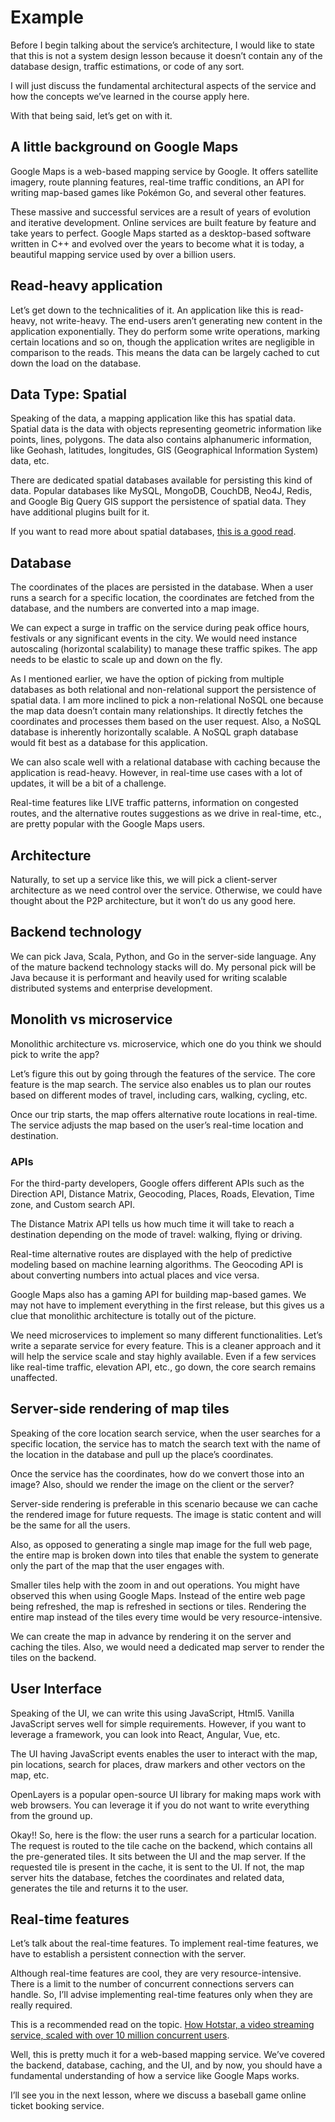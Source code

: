 # Example

Before I begin talking about the service’s architecture, I would like to state that this is not a system design lesson because it doesn’t contain any of the database design, traffic estimations, or code of any sort.

I will just discuss the fundamental architectural aspects of the service and how the concepts we’ve learned in the course apply here.

With that being said, let’s get on with it.

## **A little background on Google Maps**

Google Maps is a web-based mapping service by Google. It offers satellite imagery, route planning features, real-time traffic conditions, an API for writing map-based games like Pokémon Go, and several other features.

These massive and successful services are a result of years of evolution and iterative development. Online services are built feature by feature and take years to perfect. Google Maps started as a desktop-based software written in C++ and evolved over the years to become what it is today, a beautiful mapping service used by over a billion users.

## **Read-heavy application**

Let’s get down to the technicalities of it. An application like this is read-heavy, not write-heavy. The end-users aren’t generating new content in the application exponentially. They do perform some write operations, marking certain locations and so on, though the application writes are negligible in comparison to the reads. This means the data can be largely cached to cut down the load on the database.

## **Data Type: Spatial**

Speaking of the data, a mapping application like this has spatial data. Spatial data is the data with objects representing geometric information like points, lines, polygons. The data also contains alphanumeric information, like Geohash, latitudes, longitudes, GIS (Geographical Information System) data, etc.

There are dedicated spatial databases available for persisting this kind of data. Popular databases like MySQL, MongoDB, CouchDB, Neo4J, Redis, and Google Big Query GIS support the persistence of spatial data. They have additional plugins built for it.

If you want to read more about spatial databases, [this is a good read](https://en.wikipedia.org/wiki/Spatial_database).

## **Database**

The coordinates of the places are persisted in the database. When a user runs a search for a specific location, the coordinates are fetched from the database, and the numbers are converted into a map image.

We can expect a surge in traffic on the service during peak office hours, festivals or any significant events in the city. We would need instance autoscaling (horizontal scalability) to manage these traffic spikes. The app needs to be elastic to scale up and down on the fly.

As I mentioned earlier, we have the option of picking from multiple databases as both relational and non-relational support the persistence of spatial data. I am more inclined to pick a non-relational NoSQL one because the map data doesn’t contain many relationships. It directly fetches the coordinates and processes them based on the user request. Also, a NoSQL database is inherently horizontally scalable. A NoSQL graph database would fit best as a database for this application.

We can also scale well with a relational database with caching because the application is read-heavy. However, in real-time use cases with a lot of updates, it will be a bit of a challenge.

Real-time features like LIVE traffic patterns, information on congested routes, and the alternative routes suggestions as we drive in real-time, etc., are pretty popular with the Google Maps users.

## **Architecture**

Naturally, to set up a service like this, we will pick a client-server architecture as we need control over the service. Otherwise, we could have thought about the P2P architecture, but it won’t do us any good here.

## **Backend technology**

We can pick Java, Scala, Python, and Go in the server-side language. Any of the mature backend technology stacks will do. My personal pick will be Java because it is performant and heavily used for writing scalable distributed systems and enterprise development.

## **Monolith vs microservice**

Monolithic architecture vs. microservice, which one do you think we should pick to write the app?

Let’s figure this out by going through the features of the service. The core feature is the map search. The service also enables us to plan our routes based on different modes of travel, including cars, walking, cycling, etc.

Once our trip starts, the map offers alternative route locations in real-time. The service adjusts the map based on the user’s real-time location and destination.

### **APIs**

For the third-party developers, Google offers different APIs such as the Direction API, Distance Matrix, Geocoding, Places, Roads, Elevation, Time zone, and Custom search API.

The Distance Matrix API tells us how much time it will take to reach a destination depending on the mode of travel: walking, flying or driving.

Real-time alternative routes are displayed with the help of predictive modeling based on machine learning algorithms. The Geocoding API is about converting numbers into actual places and vice versa.

Google Maps also has a gaming API for building map-based games. We may not have to implement everything in the first release, but this gives us a clue that monolithic architecture is totally out of the picture.

We need microservices to implement so many different functionalities. Let’s write a separate service for every feature. This is a cleaner approach and it will help the service scale and stay highly available. Even if a few services like real-time traffic, elevation API, etc., go down, the core search remains unaffected.

## **Server-side rendering of map tiles**

Speaking of the core location search service, when the user searches for a specific location, the service has to match the search text with the name of the location in the database and pull up the place’s coordinates.

Once the service has the coordinates, how do we convert those into an image? Also, should we render the image on the client or the server?

Server-side rendering is preferable in this scenario because we can cache the rendered image for future requests. The image is static content and will be the same for all the users.

Also, as opposed to generating a single map image for the full web page, the entire map is broken down into tiles that enable the system to generate only the part of the map that the user engages with.

Smaller tiles help with the zoom in and out operations. You might have observed this when using Google Maps. Instead of the entire web page being refreshed, the map is refreshed in sections or tiles. Rendering the entire map instead of the tiles every time would be very resource-intensive.

We can create the map in advance by rendering it on the server and caching the tiles. Also, we would need a dedicated map server to render the tiles on the backend.

## **User Interface**

Speaking of the UI, we can write this using JavaScript, Html5. Vanilla JavaScript serves well for simple requirements. However, if you want to leverage a framework, you can look into React, Angular, Vue, etc.

The UI having JavaScript events enables the user to interact with the map, pin locations, search for places, draw markers and other vectors on the map, etc.

OpenLayers is a popular open-source UI library for making maps work with web browsers. You can leverage it if you do not want to write everything from the ground up.

Okay!! So, here is the flow: the user runs a search for a particular location. The request is routed to the tile cache on the backend, which contains all the pre-generated tiles. It sits between the UI and the map server. If the requested tile is present in the cache, it is sent to the UI. If not, the map server hits the database, fetches the coordinates and related data, generates the tile and returns it to the user.

## **Real-time features**

Let’s talk about the real-time features. To implement real-time features, we have to establish a persistent connection with the server.

Although real-time features are cool, they are very resource-intensive. There is a limit to the number of concurrent connections servers can handle. So, I’ll advise implementing real-time features only when they are really required.

This is a recommended read on the topic. [How Hotstar, a video streaming service, scaled with over 10 million concurrent users](https://www.scaleyourapp.com/how-hotstar-scaled-with-10-3-million-concurrent-users-an-architectural-insight/).

Well, this is pretty much it for a web-based mapping service. We’ve covered the backend, database, caching, and the UI, and by now, you should have a fundamental understanding of how a service like Google Maps works.

I’ll see you in the next lesson, where we discuss a baseball game online ticket booking service.